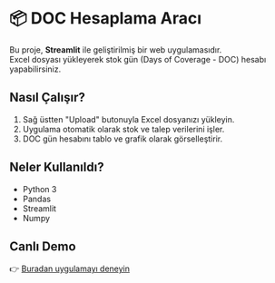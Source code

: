 # 📦 DOC Hesaplama Aracı

Bu proje, **Streamlit** ile geliştirilmiş bir web uygulamasıdır.  
Excel dosyası yükleyerek stok gün (Days of Coverage - DOC) hesabı yapabilirsiniz.

## Nasıl Çalışır?
1. Sağ üstten "Upload" butonuyla Excel dosyanızı yükleyin.  
2. Uygulama otomatik olarak stok ve talep verilerini işler.  
3. DOC gün hesabını tablo ve grafik olarak görselleştirir.  

## Neler Kullanıldı?
- Python 3  
- Pandas  
- Streamlit  
- Numpy  

## Canlı Demo
👉 [Buradan uygulamayı deneyin](https://senin-uygulaman.streamlit.app/)
